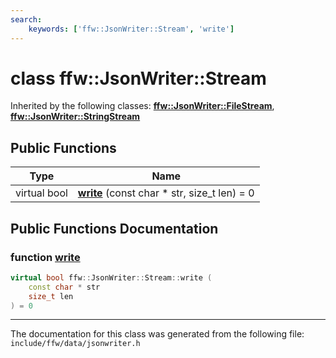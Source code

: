 ```yaml
---
search:
    keywords: ['ffw::JsonWriter::Stream', 'write']
---
```


# class ffw::JsonWriter::Stream



Inherited by the following classes: **[ffw::JsonWriter::FileStream](classffw_1_1_json_writer_1_1_file_stream.md)**, **[ffw::JsonWriter::StringStream](classffw_1_1_json_writer_1_1_string_stream.md)**

## Public Functions

|Type|Name|
|-----|-----|
|virtual bool|[**write**](classffw_1_1_json_writer_1_1_stream.md#1a75d12a91fa621410c2fec378fe2885e2) (const char \* str, size\_t len) = 0|


## Public Functions Documentation

### function <a id="1a75d12a91fa621410c2fec378fe2885e2" href="#1a75d12a91fa621410c2fec378fe2885e2">write</a>

```cpp
virtual bool ffw::JsonWriter::Stream::write (
    const char * str
    size_t len
) = 0
```





----------------------------------------
The documentation for this class was generated from the following file: `include/ffw/data/jsonwriter.h`
